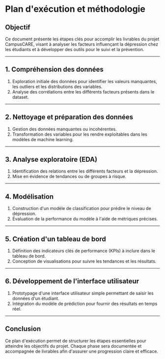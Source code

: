 # Plan d'exécution et méthodologie

## Objectif
Ce document présente les étapes clés pour accomplir les livrables du projet CampusCARE, visant à analyser les facteurs influençant la dépression chez les étudiants et à développer des outils pour le suivi et la prévention.

---

## 1. Compréhension des données
1. Exploration initiale des données pour identifier les valeurs manquantes, les outliers et les distributions des variables.
2. Analyse des corrélations entre les différents facteurs présents dans le dataset.

---

## 2. Nettoyage et préparation des données
1. Gestion des données manquantes ou incohérentes.
2. Transformation des variables pour les rendre exploitables dans les modèles de machine learning.

---

## 3. Analyse exploratoire (EDA)
1. Identification des relations entre les différents facteurs et la dépression.
2. Mise en évidence de tendances ou de groupes à risque.

---

## 4. Modélisation
1. Construction d'un modèle de classification pour prédire le niveau de dépression.
2. Évaluation de la performance du modèle à l'aide de métriques précises.

---

## 5. Création d'un tableau de bord
1. Définition des indicateurs clés de performance (KPIs) à inclure dans le tableau de bord.
2. Conception de visualisations pour suivre les tendances et les résultats.

---

## 6. Développement de l'interface utilisateur
1. Prototypage d'une interface utilisateur simple permettant de saisir les données d'un étudiant.
2. Intégration du modèle de prédiction pour fournir des résultats en temps réel.

---

## Conclusion
Ce plan d'exécution permet de structurer les étapes essentielles pour atteindre les objectifs du projet. Chaque phase sera documentée et accompagnée de livrables afin d'assurer une progression claire et efficace.

